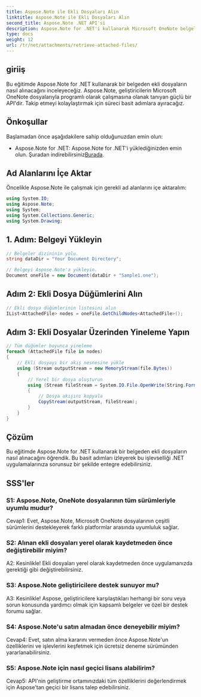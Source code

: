 ```yaml
---
title: Aspose.Note ile Ekli Dosyaları Alın
linktitle: Aspose.Note ile Ekli Dosyaları Alın
second_title: Aspose.Note .NET API'si
description: Aspose.Note for .NET'i kullanarak Microsoft OneNote belgelerinden ekli dosyaları nasıl alacağınızı öğrenin. Yükleme, düğüm alma ve ekleri yineleme adımlarını izleyin.
type: docs
weight: 12
url: /tr/net/attachments/retrieve-attached-files/
---
```

## giriiş

Bu eğitimde Aspose.Note for .NET kullanarak bir belgeden ekli dosyaların nasıl alınacağını inceleyeceğiz. Aspose.Note, geliştiricilerin Microsoft OneNote dosyalarıyla programlı olarak çalışmasına olanak tanıyan güçlü bir API'dir. Takip etmeyi kolaylaştırmak için süreci basit adımlara ayıracağız.

## Önkoşullar

Başlamadan önce aşağıdakilere sahip olduğunuzdan emin olun:

-  Aspose.Note for .NET: Aspose.Note for .NET'i yüklediğinizden emin olun. Şuradan indirebilirsiniz[Burada](https://releases.aspose.com/note/net/).

## Ad Alanlarını İçe Aktar

Öncelikle Aspose.Note ile çalışmak için gerekli ad alanlarını içe aktaralım:

```csharp
using System.IO;
using Aspose.Note;
using System;
using System.Collections.Generic;
using System.Drawing;
```

## 1. Adım: Belgeyi Yükleyin

```csharp
// Belgeler dizininin yolu.
string dataDir = "Your Document Directory";

// Belgeyi Aspose.Note'a yükleyin.
Document oneFile = new Document(dataDir + "Sample1.one");
```

## Adım 2: Ekli Dosya Düğümlerini Alın

```csharp
// Ekli dosya düğümlerinin listesini alın
IList<AttachedFile> nodes = oneFile.GetChildNodes<AttachedFile>();
```

## Adım 3: Ekli Dosyalar Üzerinden Yineleme Yapın

```csharp
// Tüm düğümler boyunca yineleme
foreach (AttachedFile file in nodes)
{
    // Ekli dosyayı bir akış nesnesine yükle
    using (Stream outputStream = new MemoryStream(file.Bytes))
    {
        // Yerel bir dosya oluşturun
        using (Stream fileStream = System.IO.File.OpenWrite(String.Format(dataDir + file.FileName)))
        {
            // Dosya akışını kopyala
            CopyStream(outputStream, fileStream);
        }
    }
}
```

## Çözüm

Bu eğitimde Aspose.Note for .NET kullanarak bir belgeden ekli dosyaların nasıl alınacağını öğrendik. Bu basit adımları izleyerek bu işlevselliği .NET uygulamalarınıza sorunsuz bir şekilde entegre edebilirsiniz.

## SSS'ler

### S1: Aspose.Note, OneNote dosyalarının tüm sürümleriyle uyumlu mudur?

Cevap1: Evet, Aspose.Note, Microsoft OneNote dosyalarının çeşitli sürümlerini destekleyerek farklı platformlar arasında uyumluluk sağlar.

### S2: Alınan ekli dosyaları yerel olarak kaydetmeden önce değiştirebilir miyim?

A2: Kesinlikle! Ekli dosyaları yerel olarak kaydetmeden önce uygulamanızda gerektiği gibi değiştirebilirsiniz.

### S3: Aspose.Note geliştiricilere destek sunuyor mu?

A3: Kesinlikle! Aspose, geliştiricilere karşılaştıkları herhangi bir soru veya sorun konusunda yardımcı olmak için kapsamlı belgeler ve özel bir destek forumu sağlar.

### S4: Aspose.Note'u satın almadan önce deneyebilir miyim?

Cevap4: Evet, satın alma kararını vermeden önce Aspose.Note'un özelliklerini ve işlevlerini keşfetmek için ücretsiz deneme sürümünden yararlanabilirsiniz.

### S5: Aspose.Note için nasıl geçici lisans alabilirim?

Cevap5: API'nin geliştirme ortamınızdaki tüm özelliklerini değerlendirmek için Aspose'tan geçici bir lisans talep edebilirsiniz.